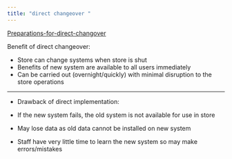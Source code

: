 ```yaml
---
title: "direct changeover "
---
```

[Preparations-for-direct-changover](Others/Preparations-for-direct-changover.md)
 
Benefit of direct changeover:

- Store can change systems when store is shut
- Benefits of new system are available to all users immediately
- Can be carried out (overnight/quickly) with minimal disruption to the store operations

---

- Drawback of direct implementation:

- If the new system fails, the old system is not available for use in store
- May lose data as old data cannot be installed on new system
- Staff have very little time to learn the new system so may make errors/mistakes